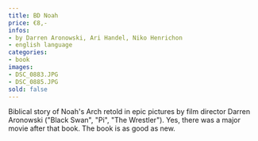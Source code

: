 ```yaml
---
title: BD Noah
price: €8,-
infos:  
- by Darren Aronowski, Ari Handel, Niko Henrichon
- english language
categories:
- book
images:
- DSC_0883.JPG
- DSC_0885.JPG
sold: false
---
```


Biblical story of Noah's Arch retold in epic pictures by film director Darren Aronowski ("Black Swan", "Pi", "The Wrestler"). Yes, there was a major movie after that book. The book is as good as new.
